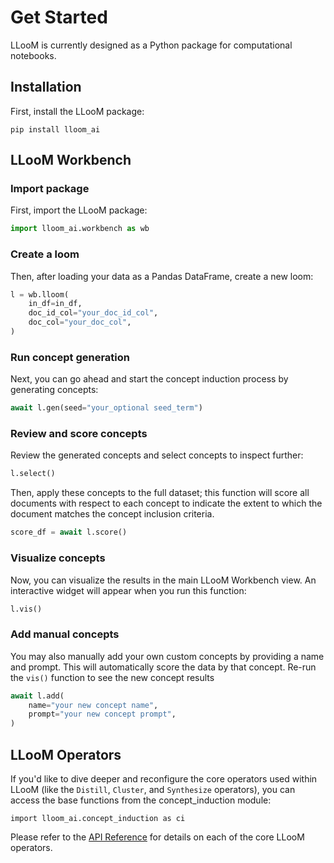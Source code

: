# Get Started

LLooM is currently designed as a Python package for computational notebooks.

## Installation
First, install the LLooM package:
```
pip install lloom_ai
```


## LLooM Workbench
### Import package
First, import the LLooM package:
```py
import lloom_ai.workbench as wb
```

### Create a loom
Then, after loading your data as a Pandas DataFrame, create a new loom:
```py
l = wb.lloom(
    in_df=in_df,
    doc_id_col="your_doc_id_col",
    doc_col="your_doc_col",
)
```

### Run concept generation
Next, you can go ahead and start the concept induction process by generating concepts:
```py
await l.gen(seed="your_optional seed_term")
```

### Review and score concepts
Review the generated concepts and select concepts to inspect further:
```py
l.select()
```

Then, apply these concepts to the full dataset; this function will score all documents with respect to each concept to indicate the extent to which the document matches the concept inclusion criteria.
```py
score_df = await l.score()
```

### Visualize concepts
Now, you can visualize the results in the main LLooM Workbench view. An interactive widget will appear when you run this function:
```py
l.vis()
```

### Add manual concepts
You may also manually add your own custom concepts by providing a name and prompt. This will automatically score the data by that concept. Re-run the `vis()` function to see the new concept results
```py
await l.add(
    name="your new concept name",
    prompt="your new concept prompt",
)
```



## LLooM Operators
If you'd like to dive deeper and reconfigure the core operators used within LLooM (like the `Distill`, `Cluster`, and `Synthesize` operators), you can access the base functions from the concept_induction module:

```
import lloom_ai.concept_induction as ci
```

Please refer to the [API Reference](../api/core) for details on each of the core LLooM operators.